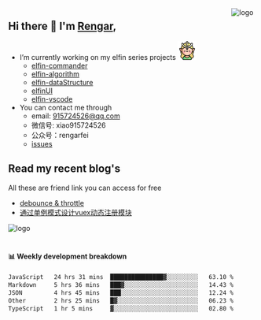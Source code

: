 <img src="https://github-readme-stats.vercel.app/api?username=XyyF&show_icons=true" alt="logo" height="160" align="right" style="margin: 5px; margin-bottom: 20px;" />

## Hi there 👋 I'm [Rengar](https://github.com/XyyF),

- I’m currently working on my elfin series projects <img src="./images/elfin.png" width = "38" height = "38" alt="elfin" />
    - [elfin-commander](https://github.com/XyyF/elfin-commander)
    - [elfin-algorithm](https://github.com/XyyF/elfin-algorithm)
    - [elfin-dataStructure](https://github.com/XyyF/elfin-dataStructure)
    - [elfinUI](https://github.com/XyyF/elfinUI)
    - [elfin-vscode](https://github.com/XyyF/elfin-vscode)
- You can contact me through
    - email: 915724526@qq.com
    - 微信号: xiao915724526
    - 公众号：rengarfei
    - [issues](https://github.com/XyyF/XyyF/issues)

## Read my recent blog's
All these are friend link you can access for free

- [debounce & throttle](https://juejin.im/post/6864733967833120781)
- [通过单例模式设计vuex动态注册模块](https://juejin.im/post/6855129005851738120)

<img src="https://github-profile-trophy.vercel.app/?username=XyyF&theme=flat&column=7" alt="logo" height="160" align="center" style="margin: auto; margin-bottom: 20px;" />

#### :bar_chart: Weekly development breakdown	

<!--START_SECTION:waka-->
```text
JavaScript   24 hrs 31 mins  ███████████████▓░░░░░░░░░   63.10 % 
Markdown     5 hrs 36 mins   ███▓░░░░░░░░░░░░░░░░░░░░░   14.43 % 
JSON         4 hrs 45 mins   ███░░░░░░░░░░░░░░░░░░░░░░   12.24 % 
Other        2 hrs 25 mins   █▓░░░░░░░░░░░░░░░░░░░░░░░   06.23 % 
TypeScript   1 hr 5 mins     ▓░░░░░░░░░░░░░░░░░░░░░░░░   02.80 % 
```
<!--END_SECTION:waka-->
